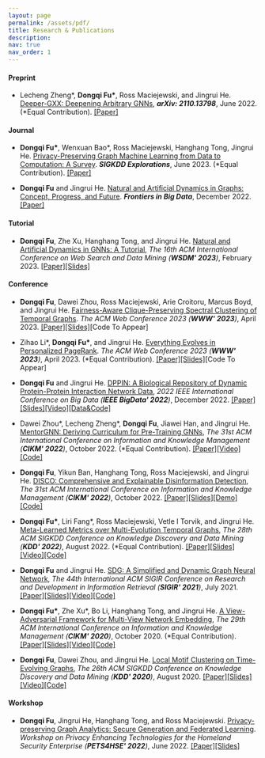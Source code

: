 ```yaml
---
layout: page
permalink: /assets/pdf/
title: Research & Publications
description:
nav: true
nav_order: 1
---
```


#### Preprint
*  Lecheng Zheng\*, **Dongqi Fu\***, Ross Maciejewski, and Jingrui He. [Deeper-GXX: Deepening Arbitrary GNNs](https://arxiv.org/pdf/2110.13798.pdf), _**arXiv: 2110.13798**_, June 2022. (\*Equal Contribution). [[Paper]](https://arxiv.org/pdf/2110.13798.pdf)

#### Journal
* **Dongqi Fu\***, Wenxuan Bao\*, Ross Maciejewski, Hanghang Tong, Jingrui He.
[Privacy-Preserving Graph Machine Learning from Data to Computation: A Survey](https://dl.acm.org/doi/10.1145/3606274.3606280). _**SIGKDD Explorations**_, June 2023. (\*Equal Contribution). [[Paper]](https://dl.acm.org/doi/pdf/10.1145/3606274.3606280)

* **Dongqi Fu** and Jingrui He. [Natural and Artificial Dynamics in Graphs: Concept, Progress, and Future](https://www.frontiersin.org/articles/10.3389/fdata.2022.1062637/full). _**Frontiers in Big Data**_, December 2022. [[Paper]](https://dongqifu.github.io/assets/pdf/fdata-05-1062637.pdf)

#### Tutorial
* **Dongqi Fu**, Zhe Xu, Hanghang Tong, and Jingrui He. [Natural and Artificial Dynamics in GNNs: A Tutorial](https://github.com/DongqiFu/Natural-and-Artificial-Dynamics-in-GNNs-A-Tutorial), _The 16th ACM International Conference on Web Search and Data Mining (**WSDM' 2023**)_, February 2023. [[Paper]](https://dongqifu.github.io/assets/pdf/WSDM-Tutorial-Paper.pdf)[[Slides]](https://github.com/DongqiFu/Natural-and-Artificial-Dynamics-in-GNNs-A-Tutorial/blob/main/WSDM'23%20Tutorial%200227.pdf)

#### Conference
* **Dongqi Fu**, Dawei Zhou, Ross Maciejewski, Arie Croitoru, Marcus Boyd, and Jingrui He. [Fairness-Aware Clique-Preserving Spectral Clustering of Temporal Graphs](https://github.com/DongqiFu/F-SEGA). _The ACM Web Conference 2023 (**WWW' 2023**)_, April 2023. [[Paper]](https://dongqifu.github.io/assets/pdf/F-SEGA.pdf)[[Slides]](https://github.com/DongqiFu/F-SEGA/blob/main/slides/WWW'23_F_SEGA_Presentation_Slides.pdf)[Code To Appear]

* Zihao Li\*, **Dongqi Fu\***, and Jingrui He. [Everything Evolves in Personalized PageRank](https://github.com/DongqiFu/EvePPR). _The ACM Web Conference 2023 (**WWW' 2023**)_, April 2023. (\*Equal Contribution). [[Paper]](https://dongqifu.github.io/assets/pdf/EvePPR.pdf)[[Slides]](https://github.com/DongqiFu/EvePPR/blob/main/slides/WWW'23_EvePPR_Presentation_Slides.pdf)[Code To Appear]

* **Dongqi Fu** and Jingrui He. [DPPIN: A Biological Repository of Dynamic Protein-Protein Interaction Network Data](https://github.com/DongqiFu/DPPIN), _2022 IEEE International Conference on Big Data (**IEEE BigData' 2022**)_, December 2022. [[Paper]](https://dongqifu.github.io/assets/pdf/DPPIN.pdf)[[Slides]](https://github.com/DongqiFu/DPPIN/blob/main/IEEE%20BigData'22_DPPIN_Presentation_Slides.pdf)[[Video]](https://ieeecps.org/files/zlu1YJ8c0HLbvS3sNNx3W)[[Data&Code]](https://github.com/DongqiFu/DPPIN)

* Dawei Zhou\*, Lecheng Zheng\*, **Dongqi Fu**, Jiawei Han, and Jingrui He. [MentorGNN: Deriving Curriculum for Pre-Training GNNs](https://dl.acm.org/doi/abs/10.1145/3511808.3557393), _The 31st ACM International Conference on Information and Knowledge Management (**CIKM' 2022**)_, October 2022. (\*Equal Contribution). [[Paper]](https://arxiv.org/pdf/2208.09905.pdf)[[Video]](https://dl.acm.org/action/downloadSupplement?doi=10.1145%2F3511808.3557393&file=CIKM+Presentation.mp4)[[Code]](https://github.com/Leo02016/MentorGNN)

* **Dongqi Fu**, Yikun Ban, Hanghang Tong, Ross Maciejewski, and Jingrui He. [DISCO: Comprehensive and Explainable Disinformation Detection](https://github.com/DongqiFu/DISCO), _The 31st ACM International Conference on Information and Knowledge Management (**CIKM' 2022**)_, October 2022. [[Paper]](https://dongqifu.github.io/assets/pdf/DISCO.pdf)[[Slides]](https://github.com/DongqiFu/DISCO/blob/main/slides/CIKM'22_DISCO_Presentation_Slides.pdf)[[Demo]](https://drive.google.com/file/d/1Nhw1veqjIN9SBz1RLJPDTRVTHuknfjHl/edit)[[Code]](https://github.com/DongqiFu/DISCO)

* **Dongqi Fu\***, Liri Fang\*, Ross Maciejewski, Vetle I Torvik, and Jingrui He. [Meta-Learned Metrics over Multi-Evolution Temporal Graphs](https://github.com/DongqiFu/Temp-GFSM), _The 28th ACM SIGKDD Conference on Knowledge Discovery and Data Mining (**KDD' 2022**)_, August 2022. (\*Equal Contribution). [[Paper]](https://dongqifu.github.io/assets/pdf/Temp-GFSM.pdf)[[Slides]](https://github.com/DongqiFu/Temp-GFSM/blob/main/Slides/KDD'22_Temp-GFSM_Presentation_Slides.pdf)[[Video]](https://dl.acm.org/action/downloadSupplement?doi=10.1145%2F3534678.3539313&file=KDD22-fp0916.mp4)[[Code]](https://github.com/LiriFang/Temp-GFSM)

* **Dongqi Fu** and Jingrui He. [SDG: A Simplified and Dynamic Graph Neural Network](https://github.com/DongqiFu/SDG), _The 44th International ACM SIGIR Conference on Research and Development in Information Retrieval (**SIGIR' 2021**)_, July 2021. [[Paper]](https://dongqifu.github.io/assets/pdf/SDG.pdf)[[Slides]](https://github.com/DongqiFu/SDG/blob/main/slides/SIGIR'21_SDG_Presentation_Slides.pdf)[[Video]](https://dl.acm.org/action/downloadSupplement?doi=10.1145%2F3404835.3463059&file=sp1515_prerecorded_video.mp4)[[Code]](https://github.com/DongqiFu/SDG)

* **Dongqi Fu\***, Zhe Xu\*, Bo Li, Hanghang Tong, and Jingrui He. [A View-Adversarial Framework for Multi-View Network Embedding](https://github.com/DongqiFu/VANE), _The 29th ACM International Conference on Information and Knowledge Management (**CIKM' 2020**)_, October 2020. (\*Equal Contribution). [[Paper]](https://dongqifu.github.io/assets/pdf/VANE.pdf)[[Slides]](https://github.com/DongqiFu/VANE/blob/master/slides/CIKM'20_VANE_Presentation_Slides.pdf)[[Video]](https://dl.acm.org/action/downloadSupplement?doi=10.1145%2F3340531.3412127&file=3340531.3412127.mp4&download=true)[[Code]](https://github.com/pricexu/VANE)

* **Dongqi Fu**, Dawei Zhou, and Jingrui He. [Local Motif Clustering on Time-Evolving Graphs](https://github.com/DongqiFu/L-MEGA), _The 26th ACM SIGKDD Conference on Knowledge Discovery and Data Mining (**KDD' 2020**)_, August 2020. [[Paper]](https://dongqifu.github.io/assets/pdf/L-MEGA.pdf)[[Slides]](https://github.com/DongqiFu/L-MEGA/blob/master/slides/KDD'20_L-MEGA_Slides.pdf)[[Video]](https://www.youtube.com/watch?v=2Z-SS1IchGc&feature=emb_title)[[Code]](https://github.com/DongqiFu/L-MEGA)

#### Workshop
* **Dongqi Fu**, Jingrui He, Hanghang Tong, and Ross Maciejewski. [Privacy-preserving Graph Analytics: Secure Generation and Federated Learning](https://specialevents.asu.edu/website/37457/accepted-white-papers/). _Workshop on Privacy Enhancing Technologies for the Homeland Security Enterprise (**PETS4HSE' 2022**)_, June 2022. [[Paper]](https://arxiv.org/pdf/2207.00048.pdf)[[Slides]](https://dongqifu.github.io/assets/pdf/PETS4HASE'22_Presentation_Slides.pdf)
